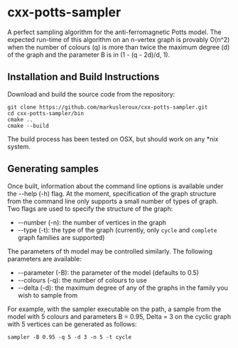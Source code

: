 # cxx-potts-sampler
A perfect sampling algorithm for the anti-ferromagnetic Potts model. The expected run-time of this algorithm on an n-vertex graph is provably O(n^2) when the number of colours (q) is more than twice the maximum degree (d) of the graph and the parameter B is in (1 - (q - 2d)/d, 1).

## Installation and Build Instructions

Download and build the source code from the repository:
```shell
git clone https://github.com/markusleroux/cxx-potts-sampler.git
cd cxx-potts-sampler/bin
cmake ..
cmake --build
```
The build process has been tested on OSX, but should work on any *nix system.

## Generating samples

Once built, information about the command line options is available under the --help (-h) flag. At the moment, specification of the graph structure from the
command line only supports a small number of types of graph. Two flags are used to specify the structure of the graph:
* --number (-n): the number of vertices in the graph
* --type (-t): the type of the graph (currently, only `cycle` and `complete` graph families are supported)

The parameters of th model may be controlled similarly. The following parameters are available:
* --parameter (-B): the parameter of the model (defaults to 0.5)
* --colours (-q): the number of colours to use
* --delta (-d): the maximum degree of any of the graphs in the family you wish to sample from

For example, with the sampler executable on the path, a sample from the model with 5 colours and parameters B = 0.95, Delta = 3 on the cyclic graph with 5
vertices can be generated as follows:
```shell
sampler -B 0.95 -q 5 -d 3 -n 5 -t cycle
```
